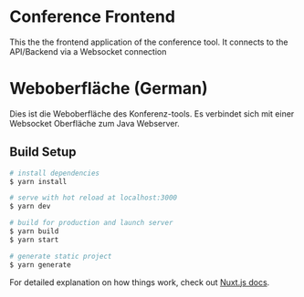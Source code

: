# Conference Frontend

This the the frontend application of the conference tool. It connects to the API/Backend via a Websocket connection

# Weboberfläche (German)

Dies ist die Weboberfläche des Konferenz-tools. Es verbindet sich mit einer Websocket Oberfläche zum Java Webserver.

## Build Setup

```bash
# install dependencies
$ yarn install

# serve with hot reload at localhost:3000
$ yarn dev

# build for production and launch server
$ yarn build
$ yarn start

# generate static project
$ yarn generate
```

For detailed explanation on how things work, check out [Nuxt.js docs](https://nuxtjs.org).
